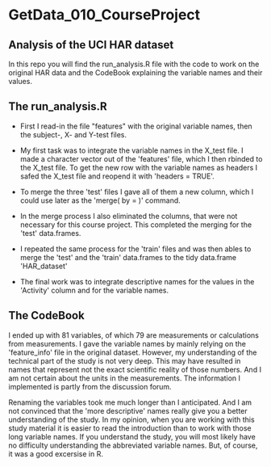 # GetData_010_CourseProject

## Analysis of the UCI HAR dataset

In this repo you will find the run_analysis.R file with the code to work on the original HAR data and
the CodeBook explaining the variable names and their values.

## The run_analysis.R 

- First I read-in the file "features" with the original variable names,
  then the subject-, X- and Y-test files.

- My first task was to integrate the variable names in the X_test file.
  I made a character vector out of the 'features' file, which I then rbinded to the X_test file.
  To get the new row with the variable names as headers I safed the X_test file and reopend it with
  'headers = TRUE'.

- To merge the three 'test' files I gave all of them a new column, which I could use later as the
  'merge( by = )' command.
  
- In the merge process I also eliminated the columns, that were not necessary for this course project.
  This completed the merging for the 'test' data.frames.
  
- I repeated the same process for the 'train' files and was then ables to merge the 'test' and the 'train'
  data.frames to the tidy data.frame 'HAR_dataset'
  
- The final work was to integrate descriptive names for the values in the 'Activity' column and for the variable
  names.
  
## The CodeBook

I ended up with 81 variables, of which 79 are measurements or calculations from measurements.
I gave the variable names by mainly relying on the 'feature_info' file in the original dataset.
However, my understanding of the technical part of the study is not very deep. This may have 
resulted in names that represent not the exact scientific reality of those numbers. And I am not
certain about the units in the measurements. The information I implemented is partly from the discussion forum.

Renaming the variables took me much longer than I anticipated. And I am not convinced that the
'more descriptive' names really give you a better understanding of the study.
In my opinion, when you are working with this study material it is easier to read the introduction
than to work with those long variable names. If you understand the study, you will most likely have
no difficulty understanding the abbreviated variable names. But, of course, it was a good excersise
in R.
  


